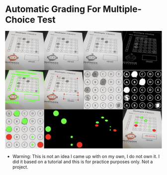 # Automatic Grading For Multiple-Choice Test

![Example of the work](img/example.png)

- Warning: This is not an idea I came up with on my own, I do not own it. I did it based on a tutorial and this is for practice purposes only. Not a project.
